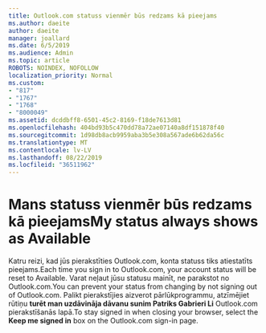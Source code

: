 ```yaml
---
title: Outlook.com statuss vienmēr būs redzams kā pieejams
ms.author: daeite
author: daeite
manager: joallard
ms.date: 6/5/2019
ms.audience: Admin
ms.topic: article
ROBOTS: NOINDEX, NOFOLLOW
localization_priority: Normal
ms.custom:
- "817"
- "1767"
- "1768"
- "8000049"
ms.assetid: dcddbff8-6501-45c2-8169-f18de7613d81
ms.openlocfilehash: 404bd93b5c470dd78a72ae07140a8df151878f40
ms.sourcegitcommit: 1d98db8acb9959aba3b5e308a567ade6b62da56c
ms.translationtype: MT
ms.contentlocale: lv-LV
ms.lasthandoff: 08/22/2019
ms.locfileid: "36511962"
---
```

# <a name="my-status-always-shows-as-available"></a><span data-ttu-id="dacb4-102">Mans statuss vienmēr būs redzams kā pieejams</span><span class="sxs-lookup"><span data-stu-id="dacb4-102">My status always shows as Available</span></span>

<span data-ttu-id="dacb4-103">Katru reizi, kad jūs pierakstīties Outlook.com, konta statuss tiks atiestatīts pieejams.</span><span class="sxs-lookup"><span data-stu-id="dacb4-103">Each time you sign in to Outlook.com, your account status will be reset to Available.</span></span> <span data-ttu-id="dacb4-104">Varat neļaut jūsu statusu mainīt, ne parakstot no Outlook.com.</span><span class="sxs-lookup"><span data-stu-id="dacb4-104">You can prevent your status from changing by not signing out of Outlook.com.</span></span> <span data-ttu-id="dacb4-105">Palikt pierakstījies aizverot pārlūkprogrammu, atzīmējiet rūtiņu **turēt man uzdāvināja dāvanu sunim Patriks Gabrieri Li** Outlook.com pierakstīšanās lapā.</span><span class="sxs-lookup"><span data-stu-id="dacb4-105">To stay signed in when closing your browser, select the **Keep me signed in** box on the Outlook.com sign-in page.</span></span>
